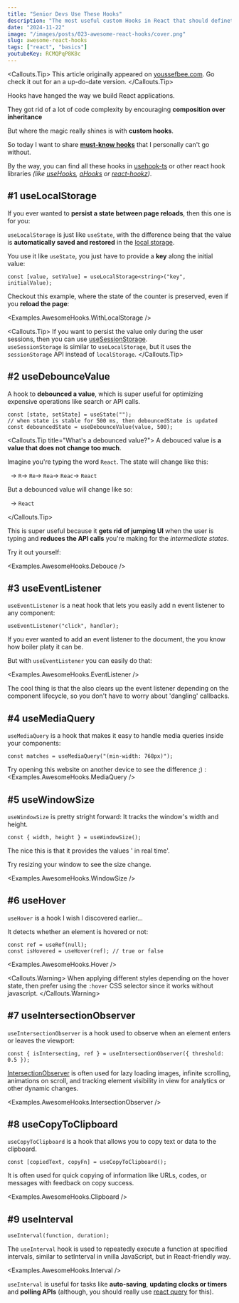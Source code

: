 ```yaml
---
title: "Senior Devs Use These Hooks"
description: "The most useful custom Hooks in React that should definetly give a try."
date: "2024-11-22"
image: "/images/posts/023-awesome-react-hooks/cover.png"
slug: awesome-react-hooks
tags: ["react", "basics"]
youtubeKey: RCMQPqP8K8c
---
```


<Callouts.Tip>
This article originally appeared on [youssefbee.com](https://youssefbee.com). Go check it out for an a up-do-date version.
</Callouts.Tip>

Hooks have hanged the way we build React applications.

They got rid of a lot of code complexity by encouraging **composition over inheritance**

But where the magic really shines is with **custom hooks**.

So today I want to share <u><b>must-know hooks</b></u> that
I personally can't go without.

By the way, you can find all these hooks in [usehook-ts](https://usehooks-ts.com) or other react hook libraries _(like [useHooks](https://usehooks.com), [aHooks](https://ahooks.js.org/hooks/use-local-storage-state#remark) or [react-hookz](https://react-hookz.github.io/web/?path=/docs/side-effect-uselocalstoragevalue--example))_.

## #1 useLocalStorage

If you ever wanted to **persist a state between page reloads**, then this one is for you:

`useLocalStorage` is just like `useState`, with the difference being that the value is **automatically saved and restored** in the [local storage](https://developer.mozilla.org/en-US/docs/Web/API/Window/localStorage).

You use it like `useState`, you just have to provide a **key** along the initial value:

```tsx
const [value, setValue] = useLocalStorage<string>("key", initialValue);
```

Checkout this example, where the state of the counter is preserved, even if you **reload the page**:

<Examples.AwesomeHooks.WithLocalStorage />

<Callouts.Tip>
If you want to persist the value only during the user sessions, then you can use [useSessionStorage](https://usehooks-ts.com/react-hook/use-session-storage).
<br/>
`useSessionStorage` is similar to `useLocalStorage`, but it uses the `sessionStorage`
API instead of
`localStorage`.
</Callouts.Tip>

## #2 useDebounceValue

A hook to **debounced a value**, which is super useful for optimizing expensive operations like search or API
calls.

```tsx
const [state, setState] = useState("");
// when state is stable for 500 ms, then debouncedState is updated
const debouncedState = useDebounceValue(value, 500);
```

<Callouts.Tip title="What's a debounced value?">
A debouced value is **a value that does not change too much**.

Imagine you're typing the word `React`. The state will change like this:

` `→ `R`→ `Re`→ `Rea`→ `Reac`→ `React`

But a debounced value will change like so:

` `→ `React`

</Callouts.Tip>

This is super useful because it **gets rid of jumping UI** when the user is typing and **reduces the API calls** you're making for the _intermediate states_.

Try it out yourself:

<Examples.AwesomeHooks.Debouce />

## #3 useEventListener

`useEventListener` is a neat hook that lets you easily add n event listener to any component:

```tsx
useEventListener("click", handler);
```

If you ever wanted to add an event listener to the document, the you know how boiler platy it can be.

But with `useEventListener` you can easily do that:

<Examples.AwesomeHooks.EventListener />

The cool thing is that the also clears up the event listener depending on the component lifecycle, so you don't have to worry about 'dangling' callbacks.

## #4 useMediaQuery

`useMediaQuery` is a hook that makes it easy to handle media queries inside your components:

```tsx
const matches = useMediaQuery("(min-width: 768px)");
```

Try opening this website on another device to see the difference ;) :
<Examples.AwesomeHooks.MediaQuery />

## #5 useWindowSize

`useWindowSize` is pretty stright forward: It tracks the window's width and height.

```tsx
const { width, height } = useWindowSize();
```

The nice this is that it provides the values ' in real time'.

Try resizing your window to see the size change.

<Examples.AwesomeHooks.WindowSize />

## #6 useHover

`useHover` is a hook I wish I discovered earlier...

It detects whether an element is hovered or not:

```tsx
const ref = useRef(null);
const isHovered = useHover(ref); // true or false
```

<Examples.AwesomeHooks.Hover />

<Callouts.Warning>
When applying different styles depending on the hover state, then prefer using the `:hover` CSS selector since it works without javascript.
</Callouts.Warning>

## #7 useIntersectionObserver

`useIntersectionObserver` is a hook used to observe when an element enters or leaves the viewport:

```tsx
const { isIntersecting, ref } = useIntersectionObserver({ threshold: 0.5 });
```

[IntersectionObserver](https://developer.mozilla.org/en-US/docs/Web/API/Intersection_Observer_API) is often used for lazy loading images, infinite scrolling, animations on scroll, and tracking element visibility in view for analytics or other dynamic changes.

<Examples.AwesomeHooks.IntersectionObserver />

## #8 useCopyToClipboard

`useCopyToClipboard` is a hook that allows you to copy text or data to the clipboard.

```tsx
const [copiedText, copyFn] = useCopyToClipboard();
```

It is often used for quick copying of information like URLs, codes, or messages with feedback on copy success.

<Examples.AwesomeHooks.Clipboard />

## #9 useInterval

```tsx
useInterval(function, duration);
```

The `useInterval` hook is used to repeatedly execute a function at specified intervals, similar to setInterval in vnilla JavaScript, but in React-friendly way.

<Examples.AwesomeHooks.Interval />

`useInterval` is useful for tasks like **auto-saving**, **updating clocks or timers** and **polling APIs** (although, you should really use [react query](/posts/react-query-complete-guide) for this).
